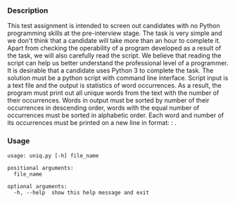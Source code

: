 ### Description
This test assignment is intended to screen out candidates with no Python programming skills at the pre-interview stage. The task is very simple and we don't think that a candidate will take more than an hour to complete it. Apart from checking the operability of a program developed as a result of the task, we will also carefully read the script. We believe that reading the script can help us better understand the professional level of a programmer. It is desirable that a candidate uses Python 3 to complete the task. The solution must be a python script with command line interface. Script input is a text file and the output is statistics of word occurrences. As a result, the program must print out all unique words from the text with the number of their occurrences. Words in output must be sorted by number of their occurrences in descending order, words with the equal number of occurrences must be sorted in alphabetic order. Each word and number of its occurrences must be printed on a new line in format: <word>: <frequency>.

### Usage
```
usage: uniq.py [-h] file_name

positional arguments:
  file_name

optional arguments:
  -h, --help  show this help message and exit
```
